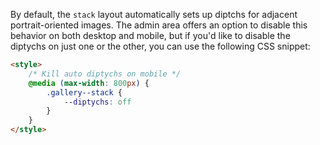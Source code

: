 By default, the `stack` layout automatically sets up diptchs for adjacent portrait-oriented images. The admin area offers an option to disable this behavior on both desktop and mobile, but if you'd like to disable the diptychs on just one or the other, you can use the following CSS snippet:

```html
<style>
	/* Kill auto diptychs on mobile */
	@media (max-width: 800px) {
		.gallery--stack {
			--diptychs: off
		}
	}
</style>
```